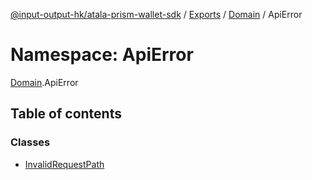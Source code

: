 [@input-output-hk/atala-prism-wallet-sdk](../README.md) / [Exports](../modules.md) / [Domain](Domain.md) / ApiError

# Namespace: ApiError

[Domain](Domain.md).ApiError

## Table of contents

### Classes

- [InvalidRequestPath](../classes/Domain.ApiError.InvalidRequestPath.md)
